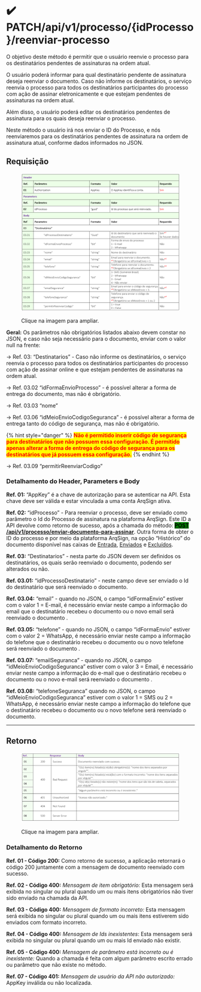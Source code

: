 # ✔️ PATCH/api/v1/processo/{idProcesso}/reenviar-processo

O objetivo deste método é permitir que o usuário reenvie o processo para os destinatários pendentes de assinaturas na ordem atual.&#x20;

O usuário poderá informar para qual destinatário pendente de assinatura deseja reenviar o documento. Caso não informe os destinatários, o serviço reenvia o processo para todos os destinatários participantes do processo com ação de assinar eletronicamente e que estejam pendentes de assinaturas na ordem atual.

Além disso, o usuário poderá editar os destinatários pendentes de assinatura para os quais deseja reenviar o processo.

Neste método o usuário irá nos enviar o ID do Processo, e nós reenviaremos para os destinatários pendentes de assinatura na ordem de assinatura atual, conforme dados informados no JSON.

## Requisição

<figure><img src="../../../../.gitbook/assets/api13.png" alt=""><figcaption><p>Clique na imagem para ampliar.</p></figcaption></figure>

**Geral:** Os parâmetros não obrigatórios listados abaixo devem constar no JSON, e caso não seja necessário para o documento, enviar com o valor null na frente:

&#x20;    \-> Ref. 03: “Destinatarios” - Caso não informe os destinatários, o serviço reenvia o processo para todos os destinatários participantes do processo com ação de assinar online e que estejam pendentes de assinaturas na ordem atual.

&#x20;    \-> Ref. 03.02 “idFormaEnvioProcesso” - é  possível alterar a forma de entrega do documento, mas não é obrigatório.

&#x20;    \-> Ref. 03.03 “nome”

&#x20;    \-> Ref. 03.06 “idMeioEnvioCodigoSeguranca” - é  possível alterar a forma de entrega tanto do código de segurança, mas não é obrigatório.

{% hint style="danger" %}
<mark style="color:red;">**Não é permitido inserir código de  segurança para destinatários que não possuem essa configuração. É permitido apenas alterar a forma de entrega do código de segurança para os destinatários que já possuem essa configuração.**</mark>
{% endhint %}

&#x20;    \-> Ref. 03.09 “permitirReenviarCodigo”

### Detalhamento do Header, Parameters e Body

**Ref. 01:** “AppKey” é a chave de autorização para se autenticar na API. Esta chave deve ser válida e estar vinculada a uma conta ArqSign ativa.

**Ref. 02:** “idProcesso” - Para reenviar o processo, deve ser enviado como parâmetro o Id do Processo de assinatura na plataforma ArqSign. Este ID a API devolve como retorno de sucesso, após a chamada do método: [<mark style="background-color:green;">**POST​**</mark>**/api​/v1​/processo​/enviar-documento-para-assinar**](post-api-v1-processo-enviar-documento-para-assinar.md). Outra forma de obter o ID do processo e por meio da plataforma ArqSign, na opção “Histórico” do documento disponível nas caixas de [Entrada](../../../../caixa-postal/caixa-de-entrada.md), [Enviados](../../../../caixa-postal/enviados.md) e [Excluídos](../../../../caixa-postal/excluidos.md).&#x20;

**Ref. 03:** “Destinatarios” - nesta parte do JSON devem ser definidos os destinatários, os quais serão reenviado o documento, podendo ser alterados ou não.

**Ref. 03.01:** “idProcessoDestinatario” - neste campo deve ser enviado o Id do destinatário que será reenviado o documento.

**Ref. 03.04:** “email” - quando no JSON, o campo “idFormaEnvio” estiver com o valor 1 = E-mail, é necessário enviar neste campo a informação do email que o destinatário recebeu o documento ou o novo email será reenviado o documento .

**Ref. 03.05:** “telefone” - quando no JSON, o campo “idFormaEnvio” estiver com o valor 2 = WhatsApp, é necessário enviar neste campo a informação do telefone que o destinatário recebeu o documento ou o novo telefone será reenviado o documento .

**Ref. 03.07:** “emailSeguranca” - quando no JSON, o campo “idMeioEnvioCodigoSeguranca” estiver com o valor 3 = Email, é necessário enviar neste campo a informação do e-mail que o destinatário recebeu o documento ou o novo e-mail será reenviado o documento .

**Ref. 03.08:** “telefoneSeguranca” quando no JSON, o campo “idMeioEnvioCodigoSeguranca” estiver com o valor 1 = SMS  ou 2 = WhatsApp, é necessário enviar neste campo a informação do telefone que o destinatário recebeu o documento ou o novo telefone será reenviado o documento.

***

## Retorno

<figure><img src="../../../../.gitbook/assets/api14.png" alt=""><figcaption><p>Clique na imagem para ampliar.</p></figcaption></figure>

### Detalhamento do Retorno

**Ref. 01 - Código 200:** Como retorno de sucesso, a aplicação retornará o código 200 juntamente com a mensagem de documento reenviado com sucesso.

**Ref. 02 - Código 400:** _Mensagem de item obrigatório:_ Esta mensagem será exibida no singular ou plural quando um ou mais itens obrigatórios não tiver sido enviado na chamada da API.

**Ref. 03 - Código 400:** _Mensagem de formato incorreto:_ Esta mensagem será exibida no singular ou plural quando um ou mais itens estiverem sido enviados com formato incorreto.

**Ref. 04 - Código 400:** _Mensagem de Ids inexistentes_: Esta mensagem será exibida no singular ou plural quando um ou mais Id enviado não existir.

**Ref. 05 - Código 400:** _Mensagem de parâmetro está incorreto ou é inexistente:_ Quando a chamada é feita com algum parâmetro escrito errado ou parâmetro que não existe no método.

**Ref. 07 - Código 401:** _Mensagem de usuário da API não autorizado:_ AppKey inválida ou não localizada.
